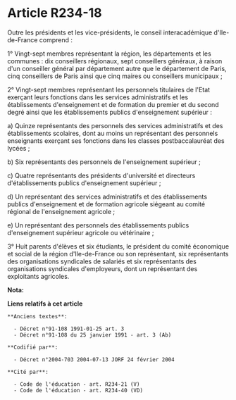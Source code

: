 # Article R234-18

Outre les présidents et les vice-présidents, le conseil interacadémique d'Ile-de-France comprend :

1° Vingt-sept membres représentant la région, les départements et les communes : dix conseillers régionaux, sept conseillers
généraux, à raison d'un conseiller général par département autre que le département de Paris, cinq conseillers de Paris ainsi
que cinq maires ou conseillers municipaux ;

2° Vingt-sept membres représentant les personnels titulaires de l'Etat exerçant leurs fonctions dans les services
administratifs et les établissements d'enseignement et de formation du premier et du second degré ainsi que les
établissements publics d'enseignement supérieur :

a) Quinze représentants des personnels des services administratifs et des établissements scolaires, dont au moins un
représentant des personnels enseignants exerçant ses fonctions dans les classes postbaccalauréat des lycées ;

b) Six représentants des personnels de l'enseignement supérieur ;

c) Quatre représentants des présidents d'université et directeurs d'établissements publics d'enseignement supérieur ;

d) Un représentant des services administratifs et des établissements publics d'enseignement et de formation agricole siégeant
au comité régional de l'enseignement agricole ;

e) Un représentant des personnels des établissements publics d'enseignement supérieur agricole ou vétérinaire ;

3° Huit parents d'élèves et six étudiants, le président du comité économique et social de la région d'Ile-de-France ou son
représentant, six représentants des organisations syndicales de salariés et six représentants des organisations syndicales
d'employeurs, dont un représentant des exploitants agricoles.

**Nota:**



**Liens relatifs à cet article**

	**Anciens textes**:

	  - Décret n°91-108 1991-01-25 art. 3
	  - Décret n°91-108 du 25 janvier 1991 - art. 3 (Ab)

	**Codifié par**:

	  - Décret n°2004-703 2004-07-13 JORF 24 février 2004

	**Cité par**:

	  - Code de l'éducation - art. R234-21 (V)
	  - Code de l'éducation - art. R234-40 (VD)
